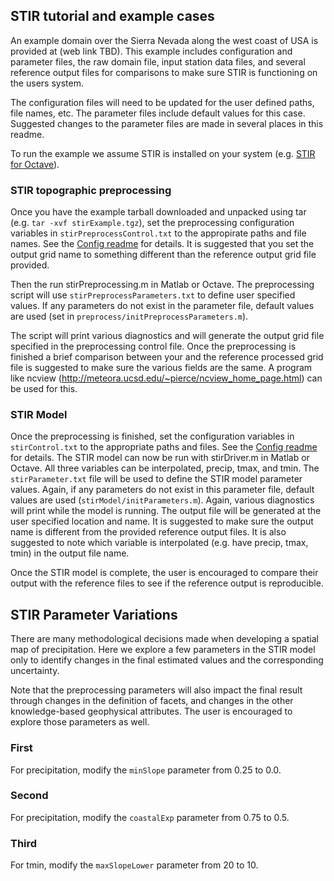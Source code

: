 ## STIR tutorial and example cases

An example domain over the Sierra Nevada along the west coast of USA is provided at (web link TBD).  This example includes configuration and parameter files, the raw domain file, input station data files, and several reference output files for comparisons to make sure STIR is functioning on the users system.

The configuration files will need to be updated for the user defined paths, file names, etc.  The parameter files include default values for this case.  Suggested changes to the parameter files are made in several places in this readme.

To run the example we assume STIR is installed on your system (e.g. [STIR for Octave](octaveInstallReadme.md)).  

### STIR topographic preprocessing

Once you have the example tarball downloaded and unpacked using tar (e.g. `tar -xvf stirExample.tgz`), set the preprocessing configuration variables in `stirPreprocessControl.txt` to the appropirate paths and file names. See the [Config readme](configReadme.md) for details.
It is suggested that you set the output grid name to something different than the reference output grid file provided.
 
Then the run stirPreprocessing.m in Matlab or Octave.  The preprocessing script will use `stirPreprocessParameters.txt` to define user specified values.  If any parameters do not exist in the parameter file, default values are used (set in `preprocess/initPreprocessParameters.m`).

The script will print various diagnostics and will generate the output grid file specified in the preprocessing control file.
Once the preprocessing is finished a brief comparison between your and the reference processed grid file is suggested to make sure the various fields are the same.  A program like ncview (http://meteora.ucsd.edu/~pierce/ncview_home_page.html) can be used for this.


### STIR Model

Once the preprocessing is finished, set the configuration variables in `stirControl.txt` to the appropriate paths and files.  See the [Config readme](configReadme.md) for details.
The STIR model can now be run with stirDriver.m in Matlab or Octave.  All three variables can be interpolated, precip, tmax, and tmin.
The `stirParameter.txt` file will be used to define the STIR model parameter values.  Again, if any parameters do not exist in this parameter file, default values are used (`stirModel/initParameters.m`).
Again, various diagnostics will print while the model is running.  The output file will be generated at the user specified location and name.  It is suggested to make sure the output name is different from the provided reference output files.
It is also suggested to note which variable is interpolated (e.g. have precip, tmax, tmin) in the output file name.

Once the STIR model is complete, the user is encouraged to compare their output with the reference files to see if the reference output is reproducible.


## STIR Parameter Variations

There are many methodological decisions made when developing a spatial map of precipitation.  Here we explore a few parameters in the STIR model only to identify changes in the final estimated values and the corresponding uncertainty.

Note that the preprocessing parameters will also impact the final result through changes in the definition of facets, and changes in the other knowledge-based geophysical attributes.  The user is encouraged to explore those parameters as well.

### First
For precipitation, modify the `minSlope` parameter from 0.25 to 0.0.

### Second
For precipitation, modify the `coastalExp` parameter from 0.75 to 0.5.

### Third
For tmin, modify the `maxSlopeLower` parameter from 20 to 10.
